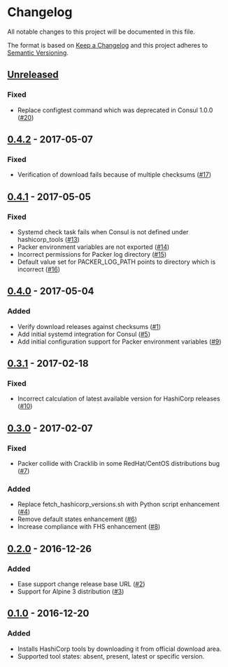# Changelog

All notable changes to this project will be documented in this file.

The format is based on [Keep a Changelog](http://keepachangelog.com/en/1.0.0/)
and this project adheres to [Semantic Versioning](http://semver.org/spec/v2.0.0.html).

## [Unreleased](../../releases/tag/X.Y.Z)

### Fixed

- Replace configtest command which was deprecated in Consul 1.0.0  ([#20](../../issues/20))

## [0.4.2](../../releases/tag/0.4.2) - 2017-05-07

### Fixed

- Verification of download fails because of multiple checksums ([#17](../../issues/17))

## [0.4.1](../../releases/tag/0.4.1) - 2017-05-05

### Fixed

- Systemd check task fails when Consul is not defined under hashicorp_tools ([#13](../../issues/13))
- Packer environment variables are not exported ([#14](../../issues/14))
- Incorrect permissions for Packer log directory ([#15](../../issues/15))
- Default value set for PACKER_LOG_PATH points to directory which is incorrect ([#16](../../issues/16))

## [0.4.0](../../releases/tag/0.4.0) - 2017-05-04

### Added

- Verify download releases against checksums ([#1](../../issues/1))
- Add initial systemd integration for Consul ([#5](../../issues/5))
- Add initial configuration support for Packer environment variables ([#9](../../issues/9))

## [0.3.1](../../releases/tag/0.3.1) - 2017-02-18

### Fixed

- Incorrect calculation of latest available version for HashiCorp releases ([#10](../../issues/10))

## [0.3.0](../../releases/tag/0.3.0) - 2017-02-07

### Fixed

- Packer collide with Cracklib in some RedHat/CentOS distributions bug ([#7](../../issues/7))

### Added

- Replace fetch_hashicorp_versions.sh with Python script enhancement ([#4](../../issues/4))
- Remove default states enhancement ([#6](../../issues/6))
- Increase compliance with FHS enhancement ([#8](../../issues/8))

## [0.2.0](../../releases/tag/0.2.0) - 2016-12-26

### Added

- Ease support change release base URL ([#2](../../issues/2))
- Support for Alpine 3 distribution ([#3](../../issues/3))

## [0.1.0](../../releases/tag/0.1.0) - 2016-12-20

### Added

- Installs HashiCorp tools by downloading it from official download area.
- Supported tool states: absent, present, latest or specific version.
